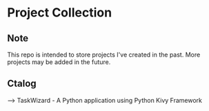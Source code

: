# Project Collection
## Note
This repo is intended to store projects I've created in the past. More projects may be added in the future.

## Ctalog
--> TaskWizard - A Python application using Python Kivy Framework


